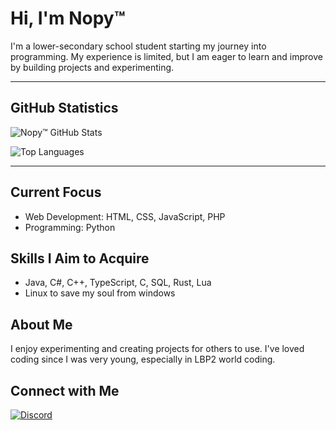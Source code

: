 # Hi, I'm Nopy™

I'm a lower-secondary school student starting my journey into programming. My experience is limited, but I am eager to learn and improve by building projects and experimenting.

---

## GitHub Statistics

![Nopy™ GitHub Stats](https://github-readme-stats.vercel.app/api?username=Nopy327&show_icons=false&theme=onedark&title_color=00ff00&text_color=ffffff&bg_color=0d1117)

![Top Languages](https://github-readme-stats.vercel.app/api/top-langs/?username=Nopy327&layout=compact&theme=onedark&title_color=00ff00&text_color=ffffff&bg_color=0d1117)

---

## Current Focus
- Web Development: HTML, CSS, JavaScript, PHP  
- Programming: Python  

## Skills I Aim to Acquire
- Java, C#, C++, TypeScript, C, SQL, Rust, Lua  
- Linux to save my soul from windows

## About Me
I enjoy experimenting and creating projects for others to use. I've loved coding since I was very young, especially in LBP2 world coding.

## Connect with Me
[![Discord](https://img.shields.io/badge/-Discord-7289DA?style=flat&logo=discord&logoColor=white)](https://discord.com/users/812421218740994068)
